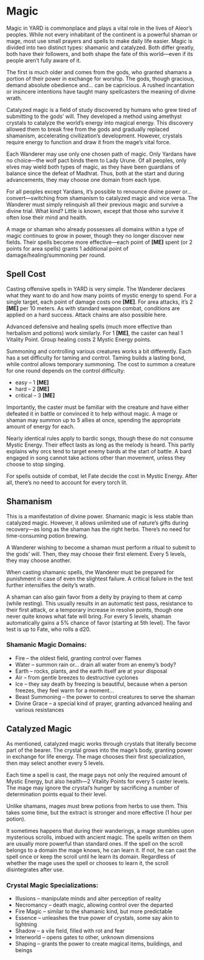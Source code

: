# Magic

Magic in YARD is commonplace and plays a vital role in the lives of Aleor’s peoples. While not every inhabitant of the continent is a powerful shaman or mage, most use small prayers and spells to make daily life easier. Magic is divided into two distinct types: shamanic and catalyzed. Both differ greatly, both have their followers, and both shape the fate of this world—even if its people aren’t fully aware of it.

The first is much older and comes from the gods, who granted shamans a portion of their power in exchange for worship. The gods, though gracious, demand absolute obedience and... can be capricious. A rushed incantation or insincere intentions have taught many spellcasters the meaning of divine wrath.

Catalyzed magic is a field of study discovered by humans who grew tired of submitting to the gods’ will. They developed a method using amethyst crystals to catalyze the world’s energy into magical energy. This discovery allowed them to break free from the gods and gradually replaced shamanism, accelerating civilization’s development. However, crystals require energy to function and draw it from the mage’s vital force.

Each Wanderer may use only one chosen path of magic. Only Yardans have no choice—the wolf pact binds them to Lady Urune. Of all peoples, only elves may wield both types of magic, as they have been guardians of balance since the defeat of Madhrat. Thus, both at the start and during advancements, they may choose one domain from each type.

For all peoples except Yardans, it’s possible to renounce divine power or... convert—switching from shamanism to catalyzed magic and vice versa. The Wanderer must simply relinquish all their previous magic and survive a divine trial. What kind? Little is known, except that those who survive it often lose their mind and health.

A mage or shaman who already possesses all domains within a type of magic continues to grow in power, though they no longer discover new fields. Their spells become more effective—each point of **[ME]** spent (or 2 points for area spells) grants 1 additional point of damage/healing/summoning per round.

## Spell Cost

Casting offensive spells in YARD is very simple. The Wanderer declares what they want to do and how many points of mystic energy to spend. For a single target, each point of damage costs one **[ME]**. For area attacks, it’s 2 **[ME]** per 10 meters. As with standard weapon combat, conditions are applied on a hard success. Attack chains are also possible here.

Advanced defensive and healing spells (much more effective than herbalism and potions) work similarly. For 1 **[ME]**, the caster can heal 1 Vitality Point. Group healing costs 2 Mystic Energy points.

Summoning and controlling various creatures works a bit differently. Each has a set difficulty for taming and control. Taming builds a lasting bond, while control allows temporary summoning. The cost to summon a creature for one round depends on the control difficulty:

- easy – 1 **[ME]**
- hard – 2 **[ME]**
- critical – 3 **[ME]**

Importantly, the caster must be familiar with the creature and have either defeated it in battle or convinced it to help without magic. A mage or shaman may summon up to 5 allies at once, spending the appropriate amount of energy for each.

Nearly identical rules apply to bardic songs, though these do not consume Mystic Energy. Their effect lasts as long as the melody is heard. This partly explains why orcs tend to target enemy bards at the start of battle. A bard engaged in song cannot take actions other than movement, unless they choose to stop singing.

For spells outside of combat, let Fate decide the cost in Mystic Energy. After all, there’s no need to account for every torch lit.

## Shamanism

This is a manifestation of divine power. Shamanic magic is less stable than catalyzed magic. However, it allows unlimited use of nature’s gifts during recovery—as long as the shaman has the right herbs. There’s no need for time-consuming potion brewing.

A Wanderer wishing to become a shaman must perform a ritual to submit to the gods’ will. Then, they may choose their first element. Every 5 levels, they may choose another.

When casting shamanic spells, the Wanderer must be prepared for punishment in case of even the slightest failure. A critical failure in the test further intensifies the deity’s wrath.

A shaman can also gain favor from a deity by praying to them at camp (while resting). This usually results in an automatic test pass, resistance to their first attack, or a temporary increase in resolve points, though one never quite knows what fate will bring. For every 5 levels, shaman automatically gains a 5% chance of favor (starting at 5th level). The favor test is up to Fate, who rolls a d20.

### Shamanic Magic Domains:
- Fire – the oldest field, granting control over flames
- Water – summon rain or... drain all water from an enemy’s body?
- Earth – rocks, plants, and the earth itself are at your disposal
- Air – from gentle breezes to destructive cyclones
- Ice – they say death by freezing is beautiful, because when a person freezes, they feel warm for a moment...
- Beast Summoning – the power to control creatures to serve the shaman
- Divine Grace – a special kind of prayer, granting advanced healing and various resistances

## Catalyzed Magic

As mentioned, catalyzed magic works through crystals that literally become part of the bearer. The crystal grows into the mage’s body, granting power in exchange for life energy. The mage chooses their first specialization, then may select another every 5 levels.

Each time a spell is cast, the mage pays not only the required amount of Mystic Energy, but also health—2 Vitality Points for every 5 caster levels. The mage may ignore the crystal’s hunger by sacrificing a number of determination points equal to their level.

Unlike shamans, mages must brew potions from herbs to use them. This takes some time, but the extract is stronger and more effective (1 hour per potion).

It sometimes happens that during their wanderings, a mage stumbles upon mysterious scrolls, imbued with ancient magic. The spells written on them are usually more powerful than standard ones. If the spell on the scroll belongs to a domain the mage knows, he can learn it. If not, he can cast the spell once or keep the scroll until he learn its domain. Regardless of whether the mage uses the spell or chooses to learn it, the scroll disintegrates after use.

### Crystal Magic Specializations:
- Illusions – manipulate minds and alter perception of reality
- Necromancy – death magic, allowing control over the departed
- Fire Magic – similar to the shamanic kind, but more predictable
- Essence – unleashes the true power of crystals, some say akin to lightning
- Shadow – a vile field, filled with rot and fear
- Interworld – opens gates to other, unknown dimensions
- Shaping – grants the power to create magical items, buildings, and beings
